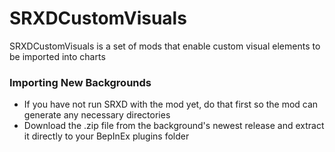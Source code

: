 # SRXDCustomVisuals
SRXDCustomVisuals is a set of mods that enable custom visual elements to be imported into charts

### Importing New Backgrounds

- If you have not run SRXD with the mod yet, do that first so the mod can generate any necessary directories
- Download the .zip file from the background's newest release and extract it directly to your BepInEx plugins folder
